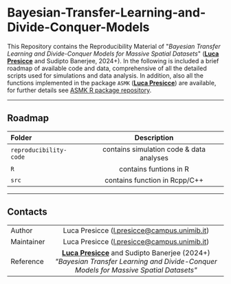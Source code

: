 # Bayesian-Transfer-Learning-and-Divide-Conquer-Models
This Repository contains the Reproducibility Material of "_Bayesian Transfer Learning and Divide-Conquer Models for Massive Spatial Datasets_" ([**Luca Presicce**](https://lucapresicce.github.io/) and Sudipto Banerjee, 2024+). In the following is included a brief roadmap of available code and data, comprehensive of all the detailed scripts used for simulations and data analysis. In addition, also all the functions implemented in the package `ASMK` ([**Luca Presicce**](https://lucapresicce.github.io/)) are available, for further details see [ASMK R package repository](https://github.com/lucapresicce/ASMK).

--------------------------------------------------------------------------------
## Roadmap

| Folder | Description |
| :--- | :---: |
| `reproducibility-code` | contains simulation code & data analyses |
| `R` | contains funtions in R |
| `src` | contains function in Rcpp/C++ |

--------------------------------------------------------------------------------
## Contacts

| | |
| :--- | :---: |
| Author | Luca Presicce (l.presicce@campus.unimib.it) |
| Maintainer | Luca Presicce (l.presicce@campus.unimib.it) |
| Reference | [**Luca Presicce**](https://lucapresicce.github.io/) and Sudipto Banerjee (2024+) *"Bayesian Transfer Learning and Divide-Conquer Models for Massive Spatial Datasets"*  |

<!--
Maintainer: l.presicce@campus.unimib.it
Reference: **Luca Presicce** and Sudipto Banerjee (2024+) *"Accelerated Meta-Kriging for massive Spatial dataset"* 
-->



